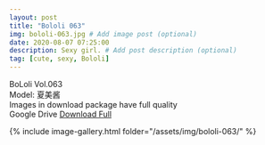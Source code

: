 ```yaml
---
layout: post
title: "Bololi 063"
img: bololi-063.jpg # Add image post (optional)
date: 2020-08-07 07:25:00
description: Sexy girl. # Add post description (optional)
tag: [cute, sexy, Bololi]
---
```

BoLoli Vol.063  
Model: 夏美酱                                        
Images in download package have full quality                    
Google Drive [Download Full](http://gestyy.com/ewPoEQ)

{% include image-gallery.html folder="/assets/img/bololi-063/" %}
